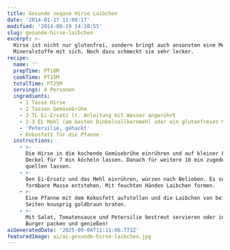 ```yaml
---
title: Gesunde vegane Hirse Laibchen
date: '2014-01-17 11:00:17'
modified: '2014-08-19 14:10:55'
slug: gesunde-hirse-laibchen
excerpt: >-
  Hirse ist nicht nur glutenfrei, sondern bringt auch ansonsten eine Menge
  Mineralstoffe mit sich. Noch dazu schmeckt sie sehr lecker.
recipe:
  name: ''
  prepTime: PT10M
  cookTime: PT15M
  totalTime: PT25M
  servings: 4 Personen
  ingredients:
    - 1 Tasse Hirse
    - 2 Tassen Gemüsebrühe
    - 3 TL Ei-Ersatz lt. Anleitung mit Wasser angerührt
    - 2-3 EL Mehl (am besten Dinkelvollkornmehl oder ein glutenfreies Mehl)
    - 'Petersilie, gehackt'
    - Kokosfett für die Pfanne
  instructions:
    - >-
      Die Hirse in die kochende Gemüsebrühe einrühren und auf kleiner Flamme mit
      Deckel für 7 min köcheln lassen. Danach für weitere 10 min zugedeckt
      quellen lassen.
    - >-
      Den Ei-Ersatz und das Mehl einrühren, würzen nach Belieben. Es soll eine
      formbare Masse entstehen. Mit feuchten Händen Laibchen formen.
    - >-
      Eine Pfanne mit dem Kokosfett aufstellen und die Laibchen von beiden
      Seiten knusprig goldbraun braten.
    - >-
      Mit Salat, Tomatensauce und Petersilie bestreut servieren oder in einen
      Burger packen und genießen!
aiGeneratedDate: '2025-09-04T11:11:06.771Z'
featuredImage: ai/ai-gesunde-hirse-laibchen.jpg
---
```


[<!-- Image removed (no copyright): Hirselaibchen.jpg -->](https://www.veganblatt.com/i/Hirselaibchen.jpg)
